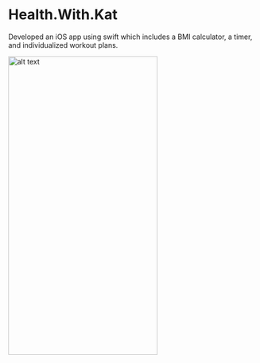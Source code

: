 # Health.With.Kat
Developed an iOS app using swift which includes a BMI calculator, a timer, and individualized workout plans.

<img src="https://user-images.githubusercontent.com/68609600/97114308-2c72f880-16c6-11eb-8c55-6a19d725f4d9.gif" alt="alt text" width="300" height="600">


